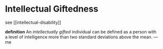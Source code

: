# Intellectual Giftedness

see [[intellectual-disability]]

**definition** An _intellectually gifted_ individual can be defined as a person with a level of intelligence more than two standard deviations above the mean. &mdash; me
